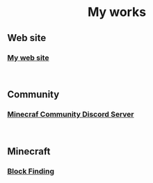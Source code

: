 <h1 align="center">My works</h1>
<h2>Web site</h2>
<h3><a href="http://www.rcoe.ml">My web site</a></h3>
<p>&nbsp;</p>
<h2>Community</h2>
<h3><a href="http://ahokusa.ml">Minecraf Community Discord Server</a></h3>
<p>&nbsp;</p>
<h2>Minecraft</h2>
<h3><a href="https://github.com/hamasiba/Block-Finding-Template">Block Finding</a></h3>
